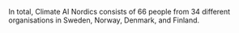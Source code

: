 In total, Climate AI Nordics consists of 66 people from 34 different organisations in Sweden, Norway, Denmark, and Finland.
